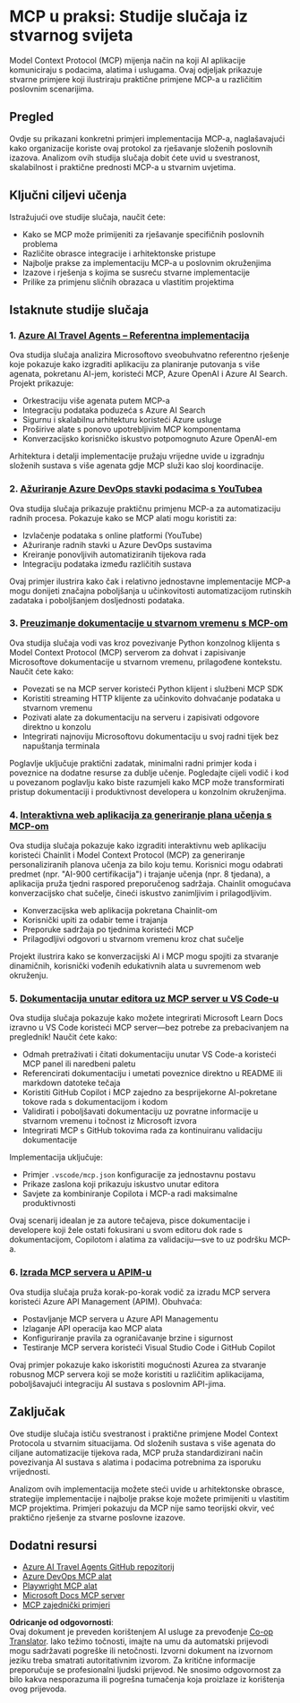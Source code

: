 <!--
CO_OP_TRANSLATOR_METADATA:
{
  "original_hash": "6940b1e931e51821b219aa9dcfe8c4ee",
  "translation_date": "2025-06-23T11:18:58+00:00",
  "source_file": "09-CaseStudy/README.md",
  "language_code": "hr"
}
-->
# MCP u praksi: Studije slučaja iz stvarnog svijeta

Model Context Protocol (MCP) mijenja način na koji AI aplikacije komuniciraju s podacima, alatima i uslugama. Ovaj odjeljak prikazuje stvarne primjere koji ilustriraju praktične primjene MCP-a u različitim poslovnim scenarijima.

## Pregled

Ovdje su prikazani konkretni primjeri implementacija MCP-a, naglašavajući kako organizacije koriste ovaj protokol za rješavanje složenih poslovnih izazova. Analizom ovih studija slučaja dobit ćete uvid u svestranost, skalabilnost i praktične prednosti MCP-a u stvarnim uvjetima.

## Ključni ciljevi učenja

Istražujući ove studije slučaja, naučit ćete:

- Kako se MCP može primijeniti za rješavanje specifičnih poslovnih problema
- Različite obrasce integracije i arhitektonske pristupe
- Najbolje prakse za implementaciju MCP-a u poslovnim okruženjima
- Izazove i rješenja s kojima se susreću stvarne implementacije
- Prilike za primjenu sličnih obrazaca u vlastitim projektima

## Istaknute studije slučaja

### 1. [Azure AI Travel Agents – Referentna implementacija](./travelagentsample.md)

Ova studija slučaja analizira Microsoftovo sveobuhvatno referentno rješenje koje pokazuje kako izgraditi aplikaciju za planiranje putovanja s više agenata, pokretanu AI-jem, koristeći MCP, Azure OpenAI i Azure AI Search. Projekt prikazuje:

- Orkestraciju više agenata putem MCP-a
- Integraciju podataka poduzeća s Azure AI Search
- Sigurnu i skalabilnu arhitekturu koristeći Azure usluge
- Proširive alate s ponovo upotrebljivim MCP komponentama
- Konverzacijsko korisničko iskustvo potpomognuto Azure OpenAI-em

Arhitektura i detalji implementacije pružaju vrijedne uvide u izgradnju složenih sustava s više agenata gdje MCP služi kao sloj koordinacije.

### 2. [Ažuriranje Azure DevOps stavki podacima s YouTubea](./UpdateADOItemsFromYT.md)

Ova studija slučaja prikazuje praktičnu primjenu MCP-a za automatizaciju radnih procesa. Pokazuje kako se MCP alati mogu koristiti za:

- Izvlačenje podataka s online platformi (YouTube)
- Ažuriranje radnih stavki u Azure DevOps sustavima
- Kreiranje ponovljivih automatiziranih tijekova rada
- Integraciju podataka između različitih sustava

Ovaj primjer ilustrira kako čak i relativno jednostavne implementacije MCP-a mogu donijeti značajna poboljšanja u učinkovitosti automatizacijom rutinskih zadataka i poboljšanjem dosljednosti podataka.

### 3. [Preuzimanje dokumentacije u stvarnom vremenu s MCP-om](./docs-mcp/README.md)

Ova studija slučaja vodi vas kroz povezivanje Python konzolnog klijenta s Model Context Protocol (MCP) serverom za dohvat i zapisivanje Microsoftove dokumentacije u stvarnom vremenu, prilagođene kontekstu. Naučit ćete kako:

- Povezati se na MCP server koristeći Python klijent i službeni MCP SDK
- Koristiti streaming HTTP klijente za učinkovito dohvaćanje podataka u stvarnom vremenu
- Pozivati alate za dokumentaciju na serveru i zapisivati odgovore direktno u konzolu
- Integrirati najnoviju Microsoftovu dokumentaciju u svoj radni tijek bez napuštanja terminala

Poglavlje uključuje praktični zadatak, minimalni radni primjer koda i poveznice na dodatne resurse za dublje učenje. Pogledajte cijeli vodič i kod u povezanom poglavlju kako biste razumjeli kako MCP može transformirati pristup dokumentaciji i produktivnost developera u konzolnim okruženjima.

### 4. [Interaktivna web aplikacija za generiranje plana učenja s MCP-om](./docs-mcp/README.md)

Ova studija slučaja pokazuje kako izgraditi interaktivnu web aplikaciju koristeći Chainlit i Model Context Protocol (MCP) za generiranje personaliziranih planova učenja za bilo koju temu. Korisnici mogu odabrati predmet (npr. "AI-900 certifikacija") i trajanje učenja (npr. 8 tjedana), a aplikacija pruža tjedni raspored preporučenog sadržaja. Chainlit omogućava konverzacijsko chat sučelje, čineći iskustvo zanimljivim i prilagodljivim.

- Konverzacijska web aplikacija pokretana Chainlit-om
- Korisnički upiti za odabir teme i trajanja
- Preporuke sadržaja po tjednima koristeći MCP
- Prilagodljivi odgovori u stvarnom vremenu kroz chat sučelje

Projekt ilustrira kako se konverzacijski AI i MCP mogu spojiti za stvaranje dinamičnih, korisnički vođenih edukativnih alata u suvremenom web okruženju.

### 5. [Dokumentacija unutar editora uz MCP server u VS Code-u](./docs-mcp/README.md)

Ova studija slučaja pokazuje kako možete integrirati Microsoft Learn Docs izravno u VS Code koristeći MCP server—bez potrebe za prebacivanjem na preglednik! Naučit ćete kako:

- Odmah pretraživati i čitati dokumentaciju unutar VS Code-a koristeći MCP panel ili naredbeni paletu
- Referencirati dokumentaciju i umetati poveznice direktno u README ili markdown datoteke tečaja
- Koristiti GitHub Copilot i MCP zajedno za besprijekorne AI-pokretane tokove rada s dokumentacijom i kodom
- Validirati i poboljšavati dokumentaciju uz povratne informacije u stvarnom vremenu i točnost iz Microsoft izvora
- Integrirati MCP s GitHub tokovima rada za kontinuiranu validaciju dokumentacije

Implementacija uključuje:
- Primjer `.vscode/mcp.json` konfiguracije za jednostavnu postavu
- Prikaze zaslona koji prikazuju iskustvo unutar editora
- Savjete za kombiniranje Copilota i MCP-a radi maksimalne produktivnosti

Ovaj scenarij idealan je za autore tečajeva, pisce dokumentacije i developere koji žele ostati fokusirani u svom editoru dok rade s dokumentacijom, Copilotom i alatima za validaciju—sve to uz podršku MCP-a.

### 6. [Izrada MCP servera u APIM-u](./apimsample.md)

Ova studija slučaja pruža korak-po-korak vodič za izradu MCP servera koristeći Azure API Management (APIM). Obuhvaća:

- Postavljanje MCP servera u Azure API Managementu
- Izlaganje API operacija kao MCP alata
- Konfiguriranje pravila za ograničavanje brzine i sigurnost
- Testiranje MCP servera koristeći Visual Studio Code i GitHub Copilot

Ovaj primjer pokazuje kako iskoristiti mogućnosti Azurea za stvaranje robusnog MCP servera koji se može koristiti u različitim aplikacijama, poboljšavajući integraciju AI sustava s poslovnim API-jima.

## Zaključak

Ove studije slučaja ističu svestranost i praktične primjene Model Context Protocola u stvarnim situacijama. Od složenih sustava s više agenata do ciljane automatizacije tijekova rada, MCP pruža standardizirani način povezivanja AI sustava s alatima i podacima potrebnima za isporuku vrijednosti.

Analizom ovih implementacija možete steći uvide u arhitektonske obrasce, strategije implementacije i najbolje prakse koje možete primijeniti u vlastitim MCP projektima. Primjeri pokazuju da MCP nije samo teorijski okvir, već praktično rješenje za stvarne poslovne izazove.

## Dodatni resursi

- [Azure AI Travel Agents GitHub repozitorij](https://github.com/Azure-Samples/azure-ai-travel-agents)
- [Azure DevOps MCP alat](https://github.com/microsoft/azure-devops-mcp)
- [Playwright MCP alat](https://github.com/microsoft/playwright-mcp)
- [Microsoft Docs MCP server](https://github.com/MicrosoftDocs/mcp)
- [MCP zajednički primjeri](https://github.com/microsoft/mcp)

**Odricanje od odgovornosti**:  
Ovaj dokument je preveden korištenjem AI usluge za prevođenje [Co-op Translator](https://github.com/Azure/co-op-translator). Iako težimo točnosti, imajte na umu da automatski prijevodi mogu sadržavati pogreške ili netočnosti. Izvorni dokument na izvornom jeziku treba smatrati autoritativnim izvorom. Za kritične informacije preporučuje se profesionalni ljudski prijevod. Ne snosimo odgovornost za bilo kakva nesporazuma ili pogrešna tumačenja koja proizlaze iz korištenja ovog prijevoda.